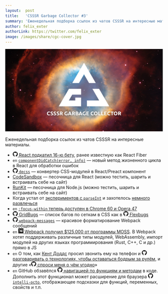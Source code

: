 ```yaml
---
layout:  post
title:   'CSSSR Garbage Collector #3'
summary: 'Еженедельная подборка ссылок из чатов CSSSR на интересные материалы'
author: felix_exter
authorLink: https://twitter.com/felix_exter
image: /images/share/cgc-cover.jpg
---
```


[github]: /images/icons/github.png
[medium]: /images/icons/medium.png
[yt]: /images/icons/youtube.png

![CSSSR Garbage Collector](/images/share/cgc-cover.jpg)

Еженедельная подборка ссылок из чатов CSSSR на интересные материалы.

- [![github] React подкатил 16-ю бету](https://github.com/facebook/react/issues/10294), ранее известную как React Fiber
- `en` [`componentDidCatch(error, info)`](https://facebook.github.io/react/blog/2017/07/26/error-handling-in-react-16.html) — новый метод жизненного цикла в React для обработки ошибок
- [![github] `decss`](https://github.com/kossnocorp/decss) — конвертер CSS-модулей в React/Preact компонент
- [CodeSandbox](https://codesandbox.io/) — песочница для React (можно тестить, шарить и встраивать себе на сайт)
- [RunKit](https://npm.runkit.com) — песочница для Node.js (можно тестить, шарить и встраивать себе на сайт)
- Когда устал от [экспериментов с `parseInt`](https://twitter.com/vaidehijoshi/status/891065113398185984) и захотелось [немного развлечься](https://twitter.com/jplur_/status/891358168688754688)
- `en` [`:focus-within` теперь доступен в Chrome 60 и Opera 47](https://www.chromestatus.com/feature/5363834508279808)
- [![github] GridBugs](https://github.com/rachelandrew/gridbugs) — список багов по сеткам в CSS как в [![github] Flexbugs](https://github.com/philipwalton/flexbugs)
- [![github] `webpack-messages`](https://github.com/lukeed/webpack-messages) — красивое форматирование Webpack сообщений
- `en` [![medium] Webpack получил $125,000 от программы MOSS](https://medium.com/webpack/webpack-awarded-125-000-from-moss-program-f63eeaaf4e15). В Webpack хотят поддерживать различные типы модулей, WebAssembly, импорт модулей на других языках программирования (Rust, C++, C и др.) прямо в JS
- `en` О том, как [Кент Доддс](https://github.com/kentcdodds) просил звонить ему на телефон и [![github] разговаривать о технологиях, чтобы оставаться бодрым за рулём](https://github.com/kentcdodds/ama/issues/295), и другие «[![github] спроси меня о чём угодно](https://github.com/search?q=ama)»
- `en` GitHub обзавёлся [![github] навигацией по функциям и методам](https://github.com/blog/2407-quickly-review-changed-methods-and-functions-in-your-pull-requests) в коде. Дополнить этот функционал может расширение для браузера [![github] `intelli-octo`](https://github.com/pd4d10/intelli-octo), отображающее подсказки для функций, переменных, свойств и т.п.
